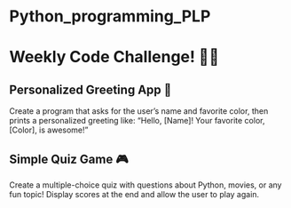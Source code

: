 # Python_programming_PLP
# Weekly Code Challenge! 🐍💡
## Personalized Greeting App 👋
Create a program that asks for the user’s name and favorite color, then prints a personalized greeting like: “Hello, [Name]! Your favorite color, [Color], is awesome!”
## Simple Quiz Game 🎮
Create a multiple-choice quiz with questions about Python, movies, or any fun topic! Display scores at the end and allow the user to play again. 
